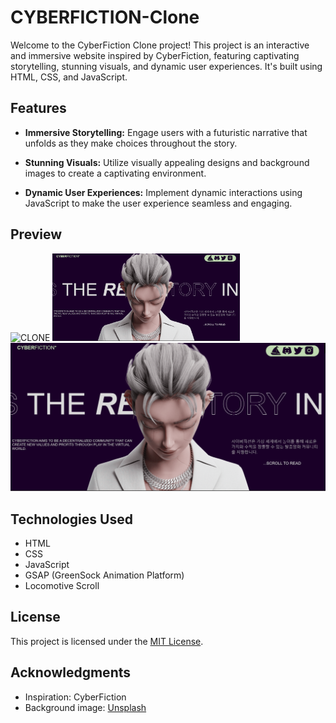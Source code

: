 # CYBERFICTION-Clone

Welcome to the CyberFiction Clone project! This project is an interactive and immersive website inspired by CyberFiction, featuring captivating storytelling, stunning visuals, and dynamic user experiences. It's built using HTML, CSS, and JavaScript.

## Features

- **Immersive Storytelling:** Engage users with a futuristic narrative that unfolds as they make choices throughout the story.

- **Stunning Visuals:** Utilize visually appealing designs and background images to create a captivating environment.

- **Dynamic User Experiences:** Implement dynamic interactions using JavaScript to make the user experience seamless and engaging.


## Preview

![CLONE](https://github.com/khushi11saxena/CYBERFICTION-Clone/assets/103021512/fb6e2b58-ef31-4bef-836f-afd0c7a5e02f)
<img src="clone.png" alt="Example Image" width="300"/>
![clooo](https://github.com/khushi11saxena/CYBERFICTION-Clone/blob/96a134c40244710b4593fc354feb93aca4d2ca75/Screenshot%202023-11-23%20204609.png)

## Technologies Used

- HTML
- CSS
- JavaScript
- GSAP (GreenSock Animation Platform)
- Locomotive Scroll



## License

This project is licensed under the [MIT License](LICENSE).

## Acknowledgments

- Inspiration: CyberFiction
- Background image: [Unsplash](https://unsplash.com)

